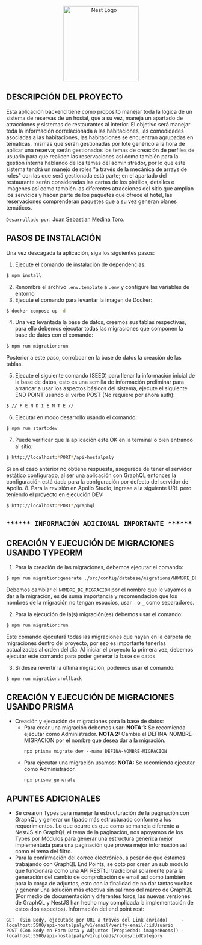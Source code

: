 <p align="center">
  <a href="http://nestjs.com/" target="blank"><img src="https://nestjs.com/img/logo-small.svg" width="200" alt="Nest Logo" /></a>
</p>

## DESCRIPCIÓN DEL PROYECTO ##
Esta aplicación backend tiene como proposito manejar toda la lógica de un sistema de reservas de un hostal, que a su vez, maneja un apartado de atracciones y sistemas de restaurantes al interior. El objetivo será manejar toda la información correlacionada a las habitaciones, las comodidades asociadas a las habitaciones, las habitaciones se encuentran agrupadas en temáticas, mismas que serán gestionadas por lote genérico a la hora de aplicar una reserva; serán gestionados los temas de creación de perfiles de usuario para que realicen las reservaciones así como también para la gestión interna hablando de los temas del administrador, por lo que este sistema tendrá un manejo de roles "a través de la mecánica de arrays de roles" con las que será gestionada está parte; en el apartado del restaurante serán consideradas las cartas de los platillos, detalles e imágenes así como también las diferentes atracciones del sitio que amplian los servicios y hacen parte de los paquetes que ofrece el hotel, las reservaciones comprenderan paquetes que a su vez generan planes temáticos.

``Desarrollado por``: [Juan Sebastian Medina Toro](https://www.linkedin.com/in/juan-sebastian-medina-toro-887491249/).

## PASOS DE INSTALACIÓN ##
Una vez descagada la aplicación, siga los siguientes pasos:
1. Ejecute el comando de instalación de dependencias:
```bash
$ npm install
```
2. Renombre el archivo ``.env.template`` a ``.env`` y configure las variables de entorno
3. Ejecute el comando para levantar la imagen de Docker:
```bash
$ docker compose up -d
```
4. Una vez levantada la base de datos, creemos sus tablas respectivas, para ello debemos ejecutar todas las migraciones que componen la base de datos con el comando:
```bash
$ npm run migration:run
```
Posterior a este paso, corroboar en la base de datos la creación de las tablas.

5. Ejecute el siguiente comando (SEED) para llenar la información inicial de la base de datos, esto es una semilla de información preliminar para arrancar a usar los aspectos básicos del sistema, ejecute el siguiente END POINT usando el verbo POST (No requiere por ahora auth):
```bash
$ // P E N D I E N T E //
```
6. Ejecutar en modo desarrollo usando el comando:
```bash
$ npm run start:dev
```
7. Puede verificar que la aplicación este OK en la terminal o bien entrando al sitio:
```bash
$ http://localhost:*PORT*/api-hostalpaly
```
Si en el caso anterior no obtiene respuesta, asegurece de tener el servidor estático configurado, al ser una aplicación con GraphQL entonces la configuración está dada para la confguración por defecto del servidor de Apollo.
8. Para la revisión en Apollo Studio, ingrese a la siguiente URL pero teniendo el proyecto en ejecución DEV:
```bash
$ http://localhost:*PORT*/graphql
```



## ``****** INFORMACIÓN ADICIONAL IMPORTANTE ******`` ##
## CREACIÓN Y EJECUCIÓN DE MIGRACIONES USANDO TYPEORM ##
1. Para la creación de las migraciones, debemos ejecutar el comando:
```bash
$ npm run migration:generate ./src/config/database/migrations/NOMBRE_DE_MIGRACION
```
Debemos cambiar el ``NOMBRE_DE_MIGRACION`` por el nombre que le vayamos a dar a la migración, es de suma importancia y recomendación que los nombres de la migración no tengan espacios, usar ``-`` o ``_`` como separadores.

2. Para la ejecución de la(s) migración(es) debemos usar el comando:
```bash
$ npm run migration:run
```
Este comando ejecutará todas las migraciones que hayan en la carpeta de migraciones dentro del proyecto, por eso es importante tenerlas actualizadas al orden del día. Al iniciar el proyecto la primera vez, debemos ejecutar este comando para poder generar la base de datos.

3. Si desea revertir la última migración, podemos usar el comando:
```bash
$ npm run migration:rollback
```

## CREACIÓN Y EJECUCIÓN DE MIGRACIONES USANDO PRISMA ##
- Creación y ejecución de migraciones para la base de datos:
  - Para crear una migración debemos usar:
    **NOTA 1:** Se recomienda ejecutar como Administrador.
    **NOTA 2:** Cambie el DEFINA-NOMBRE-MIGRACION por el nombre que desea dar a la migración.
    ```
    npx prisma migrate dev --name DEFINA-NOMBRE-MIGRACION
    ```
  - Para ejecutar una migración usamos:
    **NOTA:** Se recomienda ejecutar como Administrador.
    ```
    npx prisma generate
    ```

## APUNTES ADICIONALES ##
- Se crearon Types para manejar la estructuración de la paginación con GraphQL y generar un tipado más estructurado conforme a los requerimientos. Lo que ocurre es que como se maneja diferente a NestJS sin GraphQL el tema de la paginación, nos apoyamos de los Types por Módulos para generar una estructura genérica mejor implementada para una paginación que provea mejor información así como el tema del filtro.
- Para la confirmación del correo electrónico, a pesar de que estamos trabajando con GraphQL End Points, se optó por crear un sub modulo que funcionara como una API RESTful tradicional solamente para la generación del cambio de comprobación de email así como también para la carga de adjuntos, esto con la finalidad de no dar tantas vueltas y generar una solución más efectiva sin salirnos del marco de GraphQL (Por medio de documentación y diferentes foros, las nuevas versiones de GraphQL y NestJS han hecho muy complicada la implementación de estos dos aspectos). Información del end point rest:
```
GET  (Sin Body, ejecutado por URL a través del Link enviado)     - localhost:5500/api-hostalpaly/v1/email/verify-email/:idUsuario
POST (Con Body en Form Data y Adjuntos [Propiedad: imagesRooms]) - localhost:5500/api-hostalpaly/v1/uploads/rooms/:idCategory
```